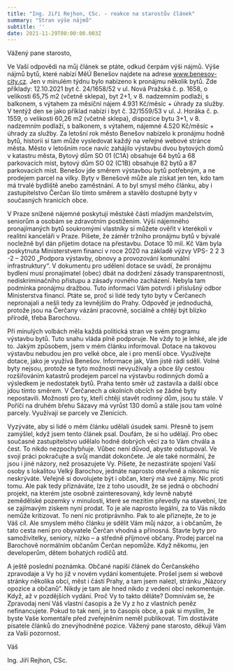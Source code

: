 ```yaml
---
title: "Ing. Jiří Rejhon, CSc. - reakce na starostův článek"
summary: "Stran výše nájmů"
subtitle: ''
date: 2021-11-29T00:00:00.003Z
---
```


 
Vážený pane starosto,

Ve Vaší odpovědi na můj článek se ptáte, odkud čerpám výši nájmů. Výše nájmů bytů, které nabízí MěÚ Benešov najdete na adrese www.benesov-city.cz. Jen v minulém týdnu bylo nabízeno k pronájmu několik bytů. Zde příklady: 12.10.2021 byt č. 24/1658/52 v ul. Nová Pražská č. p. 1658, o velikosti 65,75 m2 (včetně sklepa), byt 2+1, v 8. nadzemním podlaží, s balkonem, s výtahem za měsíční nájem 4.931 Kč/měsíc + úhrady za služby. V tentýž den se jako příklad nabízí i byt č. 32/1559/53 v ul. J. Horáka č. p. 1559, o velikosti 60,26 m2 (včetně sklepa), dispozice bytu 3+1, v 8. nadzemním podlaží, s balkonem, s výtahem, nájemné 4.520 Kč/měsíc + úhrady za služby. Za letošní rok město Benešov nabízelo k pronájmu hodně bytů, historii si tam může vysledovat každý na veřejné webové stránce města. Město v letošním roce navíc zahájilo výstavbu dvou bytových domů v katastru města, Bytový dům SO 01 (C1A) obsahuje 64 bytů a 68 parkovacích míst, bytový dům SO 02 (C1B) obsahuje 82 bytů a 87 parkovacích míst. Benešov jde směrem výstavbou bytů potřebným, a ne prodejem parcel na vilky. Byty v Benešově může ale získat jen ten, kdo tam má trvalé bydliště anebo zaměstnání. A to byl smysl mého článku, aby i zastupitelstvo Čerčan šlo tímto směrem a stavělo dostupné byty v současných hranicích obce.

V Praze snížené nájemné poskytují městské části mladým manželstvím, seniorům a osobám se zdravotním postižením. Výši nájemného pronajímaných bytů soukromými vlastníky si můžete ověřit v kterékoli v realitní kanceláři v Praze. Píšete, že záměr tržního pronájmu bytů v bývalé nocležně byl dán přijetím dotace na přestavbu. Dotace 10 mil. Kč Vám byla poskytnuta Ministerstvem financí v roce 2020 na základě výzvy VPS- 2 2 3 -2 – 2020 „Podpora výstavby, obnovy a provozování komunální infrastruktury“.  V dokumentu pro udělení dotace se uvádí, že pronájmu bydlení musí pronajímatel (obec) dbát na dodržení zásady transparentnosti, nediskriminačního přístupu a zásady rovného zacházení. Nebyla tam podmínka pronájmu dražbou. Tuto informaci Vám potvrdí i příslušný odbor Ministerstva financí. Ptáte se, proč si lidé tedy tyto byty v Čerčanech nepronajali a nešli tedy za levnějším do Prahy. Odpověď je jednoduchá, protože jsou na Čerčany vázáni pracovně, sociálně a chtějí být blízko přírodě, třeba Barochovu. 

Při minulých volbách měla každá politická stran ve svém programu výstavbu bytů. Tuto snahu vláda plně podporuje. Ne vždy to je lehké, ale jde to. Jakým způsobem, jsem v mém článku informoval. Dotace na takovou výstavbu nebudou jen pro velké obce, ale i pro menší obce. Využívejte dotace, jako je využívá Benešov. Informace jak, Vám jistě rádi sdělí. Volné byty nejsou, protože se tyto možnosti nevyužívaly a obce šly cestou rozšiřováním katastrů prodejem parcel na výstavbu rodinných domů a výsledkem je nedostatek bytů. Praha tento směr už zastavila a další obce jdou tímto směrem. V Čerčanech a okolních obcích se žádné byty nepostavili. Možnosti pro ty, kteří chtějí stavět rodinný dům, jsou tu stále. V Poříčí na druhém břehu Sázavy má vyrůst 130 domů a stále jsou tam volné parcely. Využívají se parcely ve Zlenicích. 

Vyzýváte, aby si lidé o mém článku udělali úsudek sami. Přesně to jsem zamýšlel, když jsem tento článek psal. Doufám, že si ho udělají. Pro obec současné zastupitelstvo udělalo hodně dobrých věcí za to Vám chvála a čest. To nikdo nezpochybňuje. Vůbec není důvod, abyste odstupoval. Ve svojí práci pokračujte a svůj mandát dokončete. Je ale také normální, že jsou i jiné názory, než prosazujete Vy. Píšete, že nezastíráte spojení Vaší osoby s lokalitou Velký Barochov, jednáte naprosto otevřeně a nikomu nic neskrýváte. Veřejně si dovolujete být i občan, který má své zájmy. Nic proti tomu. Ale pak tedy přiznáváte, lze z toho usoudit, že se jedná o obchodní projekt, na kterém jste osobně zainteresovaný, kdy levně nabyté zemědělské pozemky v minulosti, které se mezitím převedly na stavební, lze se zajímavým ziskem nyní prodat. To je ale naprosto legální, za to Vás nikdo nemůže kritizovat. To není nic protiprávního. Pak to ale přiznejte, že to je Váš cíl. Ale smyslem mého článku je sdělit Vám můj názor, a i občanům, že tato cesta není pro obyvatele Čerčan vhodná a přínosná. Stavte byty pro samoživitelky, seniory, nízko – a středně příjmové občany. Prodej parcel na Barochově normálním občanům Čerčan nepomůže. Když někomu, jen developerům, dětem bohatých rodičů atd.

A ještě poslední poznámka. Občané napíší článek do Čerčanského zpravodaje a Vy ho již v novém vydání komentujete. Prošel jsem si webové stránky několika obcí, měst i částí Prahy, a tam jsem nalezl, stránku „Názory opozice a občanů“. Nikdy je tam ale hned nikdo z vedení obcí nekomentuje. Když, až v pozdějších vydání. Proč Vy to takto děláte? Domnívám se, že Zpravodaj není Váš vlastní časopis a že Vy z ho z vlastních peněz nefinancujete. Pokud to tak není, je to časopis obce, a pak si myslím, že byste Vaše komentáře před zveřejněním neměl publikovat. Tím dostáváte pisatele článků do znevýhodněné pozice. Vážený pane starosto, děkuji Vám za Vaši pozornost.

Váš

Ing. Jiří Rejhon, CSc. 


